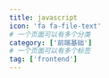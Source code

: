 ```yaml
---
title: javascript
icon: 'fa fa-file-text'
# 一个页面可以有多个分类
category: ['前端基础']
# 一个页面可以有多个标签
tag: ['frontend']
---
```

